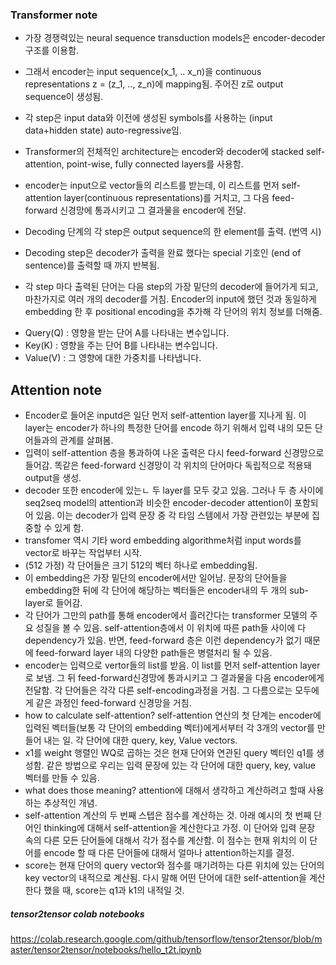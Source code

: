 ### Transformer note

- 가장 경쟁력있는 neural sequence transduction models은 encoder-decoder 구조를 이용함.
- 그래서 encoder는 input sequence(x_1, .. x_n)을 continuous representations z = (z_1, .., z_n)에 mapping됨. 주어진 z로 output sequence이 생성됨.
- 각 step은 input data와 이전에 생성된 symbols를 사용하는 (input data+hidden state) auto-regressive임.
- Transformer의 전체적인 architecture는 encoder와 decoder에 stacked self-attention, point-wise, fully connected layers를 사용함.


- encoder는 input으로 vector들의 리스트를 받는데, 이 리스트를 먼저 self-attention layer(continuous representations)를 거치고, 그 다음 feed-forward 신경망에 통과시키고 그 결과물을 encoder에 전달.
- Decoding 단계의 각 step은 output sequence의 한 element를 출력. (번역 시)
- Decoding step은 decoder가 출력을 완료 했다는 special 기호인 <eos> (end of sentence)를 출력할 때 까지 반복됨.
- 각 step 마다 출력된 단어는 다음 step의 가장 밑단의 decoder에 들어가게 되고, 마찬가지로 여러 개의 decoder를 거침. Encoder의 input에 했던 것과 동일하게 embedding 한 후 positional encoding을 추가해 각 단어의 위치 정보를 더해줌.

* Query(Q) : 영향을 받는 단어 A를 나타내는 변수입니다.
* Key(K) : 영향을 주는 단어 B를 나타내는 변수입니다.
* Value(V) : 그 영향에 대한 가중치를 나타냅니다.

## Attention note

- Encoder로 들어온 inputd은 일단 먼저 self-attention layer를 지나게 됨. 이 layer는 encoder가 하나의 특정한 단어를 encode 하기 위해서 입력 내의 모든 단어들과의 관계를 살펴봄.
- 입력이 self-attention 층을 통과하여 나온 출력은 다시 feed-forward 신경망으로 들어감. 똑같은 feed-forward 신경망이 각 위치의 단어마다 독립적으로 적용돼 output을 생성.
- decoder 또한 encoder에 있는ㄴ 두 layer를 모두 갖고 있음. 그러나 두 층 사이에 seq2seq model의 attention과 비슷한 encoder-decoder attention이 포함되어 있음. 이는 decoder가 입력 문장 중 각 타임 스템에서 가장 관련있는 부분에 집중할 수 있게 함.
- transfomer 역시 기타 word embedding algorithme처럼 input words를 vector로 바꾸는 작업부터 시작.
- (512 가정) 각 단어들은 크기 512의 벡터 하나로 embedding됨.
- 이 embedding은 가장 밑단의 encoder에서만 일어남. 문장의 단어들을 embedding한 뒤에 각 단어에 해당하는 벡터들은 encoder내의 두 개의 sub-layer로 들어감.
- 각 단어가 그만의 path를 통해 encoder에서 흘러간다는 transformer 모델의 주요 성질을 볼 수 있음. self-attention층에서 이 위치에 따른 path들 사이에 다 dependency가 있음. 반면, feed-forward 층은 이런 dependency가 없기 때문에 feed-forward layer 내의 다양한 path들은 병렬처리 될 수 있음.
- encoder는 입력으로 vertor들의 list를 받음. 이 list를 먼저 self-attention layer로 보냄. 그 뒤 feed-forward신경망에 통과시키고 그 결과물을 다음 encoder에게 전달함. 각 단어들은 각각 다른 self-encoding과정을 거침. 그 다름으로는 모두에게 같은 과정인 feed-forward 신경망을 거침.
- how to calculate self-attention? self-attention 연산의 첫 단계는 encoder에 입력된 벡터들(보통 각 단어의 embedding 벡터)에게서부터 각 3개의 vector를 만들어 내는 일. 각 단어에 대한 query, key, Value vectors.
- x1를 weight 행렬인 WQ로 곱하는 것은 현재 단어와 연관된 query 벡터인 q1를 생성함. 같은 방법으로 우리는 입력 문장에 있는 각 단어에 대한 query, key, value 벡터를 만들 수 있음.
- what does those meaning? attention에 대해서 생각하고 계산하려고 할때 사용하는 추상적인 개념.
- self-attention 계산의 두 번째 스텝은 점수를 계산하는 것. 아래 예시의 첫 번째 단어인 thinking에 대해서 self-attention을 계산한다고 가정. 이 단어와 입력 문장 속의 다른 모든 단어들에 대해서 각가 점수를 계산함. 이 점수는 현재 위치의 이 단어를 encode 할 때 다른 단어들에 대해서 얼마나 attention하는지를 결정.
- score는 현재 단어의 query vector와 점수를 매기려하는 다른 위치에 있는 단어의 key vector의 내적으로 계산됨. 다시 말해 어떤 단어에 대한 self-attention을 계산한다 했을 때, score는 q1과 k1의 내적일 것.

##### tensor2tensor colab notebooks
https://colab.research.google.com/github/tensorflow/tensor2tensor/blob/master/tensor2tensor/notebooks/hello_t2t.ipynb
